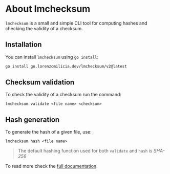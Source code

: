 # About lmchecksum

`lmchecksum` is a small and simple CLI tool for computing hashes and checking the validity of a checksum.

## Installation

You can install `lmchecksum` using `go install`:
```Bash
go install go.lorenzomilicia.dev/lmchecksum/v2@latest
```

## Checksum validation
To check the validity of a checksum run the command:

```
lmchecksum validate <file name> <checksum>
```

## Hash generation
To generate the hash of a given file, use:
```
lmchecksum hash <file name>
```

> The default hashing function used for both `validate` and `hash` is *SHA-256*

To read more check the [full documentation](https://github.lorenzomilicia.dev/lmchecksum).

